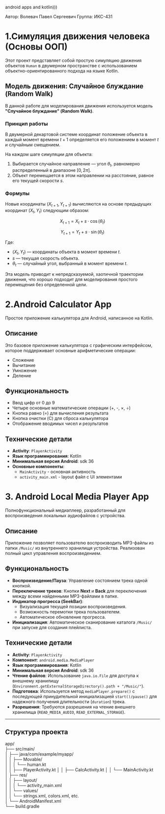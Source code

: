 android apps and kotlin)))

Автор: Волевач Павел Сергеевич 
Группа: ИКС-431

# 1.Симуляция движения человека (Основы ООП)

Этот проект представляет собой простую симуляцию движения объектов `Human` в двумерном пространстве с использованием объектно-ориентированного подхода на языке Kotlin.

## Модель движения: Случайное блуждание (Random Walk)

В данной работе для моделирования движения используется модель **"Случайное блуждание" (Random Walk)**. 

### Принцип работы

В двумерной декартовой системе координат положение объекта в каждый момент времени $t+1$ определяется его положением в момент $t$ и случайным смещением.

На каждом шаге симуляции для объекта:
1.  Выбирается случайное направление — угол $\theta_t$, равномерно распределенный в диапазоне $[0, 2\pi]$.
2.  Объект перемещается в этом направлении на расстояние, равное его текущей скорости $s$.

### Формулы

Новые координаты $(X_{t+1}, Y_{t+1})$ вычисляются на основе предыдущих координат $(X_t, Y_t)$ следующим образом:

$$
X_{t+1} = X_t + s \cdot \cos(\theta_t)
$$

$$
Y_{t+1} = Y_t + s \cdot \sin(\theta_t)
$$

Где:
- $(X_t, Y_t)$ — координаты объекта в момент времени $t$.
- $s$ — текущая скорость объекта.
- $\theta_t$ — случайный угол, выбранный в момент времени $t$.



Эта модель приводит к непредсказуемой, хаотичной траектории движения, что хорошо подходит для моделирования простого перемещения без определенной цели.




# 2.Android Calculator App

Простое приложение калькулятора для Android, написанное на Kotlin.

## Описание

Это базовое приложение калькулятора с графическим интерфейсом, которое поддерживает основные арифметические операции:
- Сложение
- Вычитание  
- Умножение
- Деление

## Функциональность

- Ввод цифр от 0 до 9
- Четыре основные математические операции (+, -, ×, ÷)
- Кнопка равно (=) для вычисления результата
- Кнопка очистки (C) для сброса калькулятора
- Отображение вводимых чисел и результатов

## Технические детали
- **Activity**: `PlayerActivity`
- **Язык программирования**: Kotlin
- **Минимальная версия Android**: sdk 36
- **Основные компоненты**:
  - `MainActivity` - основная активность
  - `activity_main.xml` - layout файл с UI элементами
# 3. Android Local Media Player App

Полнофункциональный медиаплеер, разработанный для воспроизведения локальных аудиофайлов с устройства.

## Описание

Приложение позволяет пользователю воспроизводить MP3-файлы из папки `/Music/` из внутреннего хранилищя устройства. Реализован полный цикл управления воспроизведением.

## Функциональность

- **Воспроизведение/Пауза**: Управление состоянием трека одной кнопкой.
- **Переключение треков**: Кнопки **Next** и **Back** для  переключения между всеми найденными MP3-файлами в папке.
- **Индикатор прогресса (SeekBar)**:
    - Визуализация текущей позиции воспроизведения.
    - Возможность перемотки трека пользователем.
    - Автоматическое обновление прогресса.
- **Инициализация**: Автоматическое сканирование каталога `/Music/` при запуске для создания плейлиста.

## Технические детали

- **Activity**: `PlayerActivity`
- **Компонент**: `android.media.MediaPlayer`
- **Язык программирования**: Kotlin
- **Минимальная версия Android**: sdk 36 
- **Чтение файлов**: Использование `java.io.File` для доступа к внешнему хранилищу (`Environment.getExternalStorageDirectory().path + "/Music/"`).
- **Подготовка**: Используется метод `mediaPlayer.prepare()` с последующей принудительной инициализацией `start()/pause()` для надежного получения длительности (`duration`) трека.
- **Разрешения**: Требуются разрешения на чтение внешнего хранилища (`READ_MEDIA_AUDIO`, `READ_EXTERNAL_STORAGE`).

***
## Структура проекта
app/  
├── src/main/  
│   ├── java/com/example/myapp/  
│   │   ├── Movable/  
│   │   │   └── human.kt  
│   │   ├── PlayerActivity.kt 
│   │   ├── CalcActivity.kt 
│   │   └── MainActivity.kt  
│   ├── res/  
│   │   ├── layout/  
│   │   │   └── activity_main.xml  
│   │   └── values/  
│   │       └── strings.xml, colors.xml, etc.  
│   └── AndroidManifest.xml  
└── build.gradle  
